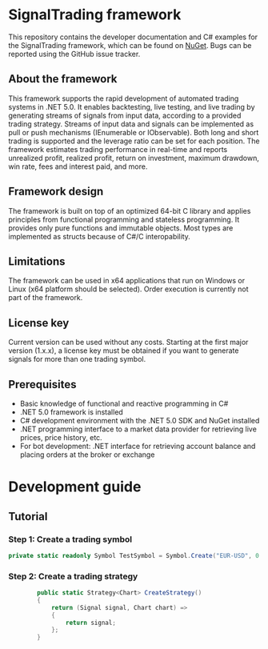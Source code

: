 # SignalTrading framework
This repository contains the developer documentation and C# examples for the SignalTrading framework, which can be found on [NuGet](https://www.nuget.org/packages/SignalTrading.Core/). Bugs can be reported using the GitHub issue tracker. 

## About the framework
This framework supports the rapid development of automated trading systems in .NET 5.0. It enables backtesting, live testing, and live trading by generating streams of signals from input data, according to a provided trading strategy. Streams of input data and signals can be implemented as pull or push mechanisms (IEnumerable or IObservable). Both long and short trading is supported and the leverage ratio can be set for each position. The framework estimates trading performance in real-time and reports unrealized profit, realized profit, return on investment, maximum drawdown, win rate, fees and interest paid, and more.

## Framework design
The framework is built on top of an optimized 64-bit C library and applies principles from functional programming and stateless programming. It provides only pure functions and immutable objects. Most types are implemented as structs because of C#/C interopability. 

## Limitations
The framework can be used in x64 applications that run on Windows or Linux (x64 platform should be selected). Order execution is currently not part of the framework.

## License key
Current version can be used without any costs. Starting at the first major version (1.x.x), a license key must be obtained if you want to generate signals for more than one trading symbol.

## Prerequisites
* Basic knowledge of functional and reactive programming in C#
* .NET 5.0 framework is installed
* C# development environment with the .NET 5.0 SDK and NuGet installed
* .NET programming interface to a market data provider for retrieving live prices, price history, etc.
* For bot development: .NET interface for retrieving account balance and placing orders at the broker or exchange

# Development guide

## Tutorial

### Step 1: Create a trading symbol
```C#
private static readonly Symbol TestSymbol = Symbol.Create("EUR-USD", 0.1, 0.1);
```

### Step 2: Create a trading strategy
```C#
		public static Strategy<Chart> CreateStrategy()
		{
			return (Signal signal, Chart chart) =>
			{
				return signal;
			};
		}
```
